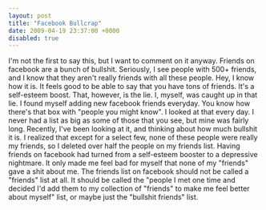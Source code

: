 ```yaml
---
layout: post
title: "Facebook Bullcrap"
date: 2009-04-19 23:37:00 +0000
disabled: true
---
```

I'm not the first to say this, but I want to comment on it anyway. Friends on facebook are a bunch of bullshit. Seriously, I see people with 500+ friends, and I know that they aren't really friends with all these people. Hey, I know how it is. It feels good to be able to say that you have tons of friends. It's a self-esteem boost. That, however, is the lie.
I, myself, was caught up in that lie. I found myself adding new facebook friends everyday. You know how there's that box with "people you might know". I looked at that every day. I never had a list as big as some of those that you see, but mine was fairly long. Recently, I've been looking at it, and thinking about how much bullshit it is. I realized that except for a select few, none of these people were really my friends, so I deleted over half the people on my friends list.
Having friends on facebook had turned from a self-esteem booster to a depressive nightmare. It only made me feel bad for myself that none of my "friends" gave a shit about me. The friends list on facebook should not be called a "friends" list at all. It should be called the "people I met one time and decided I'd add them to my collection of "friends" to make me feel better about myself" list, or maybe just the "bullshit friends" list.

